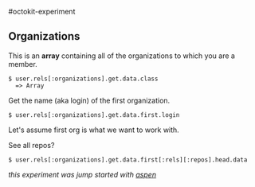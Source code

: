 #octokit-experiment

## Organizations

This is an __array__ containing all of the organizations to which you are a member.

```shell
$ user.rels[:organizations].get.data.class
  => Array
```

Get the name (aka login) of the first organization.

```shell
$ user.rels[:organizations].get.data.first.login
```

Let's assume first org is what we want to work with.

See all repos?

```shell
$ user.rels[:organizations].get.data.first[:rels][:repos].head.data
```

_this experiment was jump started with [aspen](http://rubygems.org/gems/aspen)_